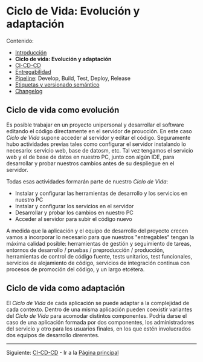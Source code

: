 # Ciclo de Vida: Evolución y adaptación

Contenido:

- [Introducción](../application-lifecicle.md)
- **Ciclo de vida: Evolución y adaptación**
- [CI-CD-CD](al-cicdcd.md)
- [Entregabilidad](al-releaseability.md)
- [Pipeline](al-pipeline.md): Develop, Build, Test, Deploy, Release
- [Etiquetas y versionado semántico](al-semver.md)
- [Changelog](al-changelog.md)

## Ciclo de vida como evolución

Es posible trabajar en un proyecto unipersonal y desarrollar el software editando el código directamente en el servidor de proucción. En este caso _Ciclo de Vida_ supone acceder al servidor y editar el código. Seguramente hubo actividades previas tales como configurar el servidor instalando lo necesario: servicio web, base de datosm, etc. Tal vez tengamos el servicio web y el de base de datos en nuestro PC, junto con algún IDE, para desarrollar y probar nuestros cambios antes de su despliegue en el servidor.

Todas esas actividades formarán parte de nuestro _Ciclo de Vida_:

 - Instalar y configurar las herramientas de desarrollo y los servicios en nuestro PC
 - Instalar y configurar los servicios en el servidor
 - Desarrollar y probar los cambios en nuestro PC
 - Acceder al servidor para subir el código nuevo

A medida que la aplicación y el equipo de desarrollo del proyecto crecen vamos a incorporar lo necesario para que nuestros "entregables" tengan la máxima calidad posible: herramientas de gestión y seguimiento de tareas, entornos de desarrollo / pruebas / preproducción / producción, herramientas de control de código fuente, tests unitarios, test funcionales, servicios de alojamiento de código, servicios de integración continua con procesos de promoción del código, y un largo etcétera.

## Ciclo de vida como adaptación

El _Ciclo de Vida_ de cada aplicación se puede adaptar a la complejidad de cada contexto. Dentro de una misma aplicación pueden coexistir variantes del _Ciclo de Vida_ para acomodar distintos componentes. Podría darse el caso de una aplicación formada por dos componentes, los administradores del servicio y otro para los usuarios finales, en los que estén involucrados dos equipos de desarrollo direrentes.

---

Siguiente: [CI-CD-CD](al-cicdcd.md) - Ir a la [Página principal](../toc.md)
